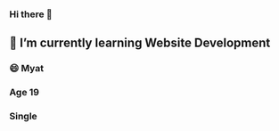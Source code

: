 ### Hi there 👋

## 🌱 I’m currently learning Website Development

### 😄 Myat

<h3>Age 19</h3>

<h3>Single</h3>



<!--
**HsuMyatPhoo/HsuMyatPhoo** is a ✨ _special_ ✨ repository because its `README.md` (this file) appears on your GitHub profile.

Here are some ideas to get you started:

- 🔭 I’m currently working on ...
- 🌱 I’m currently learning Website Design
- 👯 I’m looking to collaborate on ...
- 🤔 I’m looking for help with ...
- 💬 Ask me about ...
- 📫 How to reach me: ...
- 😄 Pronouns: ...
- ⚡ Fun fact: ...
-->
